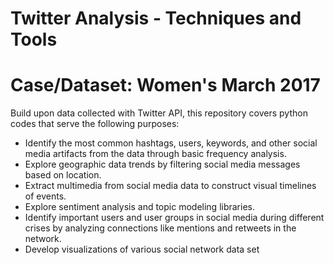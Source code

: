 # Twitter Analysis - Techniques and Tools
# Case/Dataset: Women's March 2017
Build upon data collected with Twitter API, this repository covers python codes that serve the following purposes:
- Identify the most common hashtags, users, keywords, and other social media artifacts from the data through basic frequency analysis.
- Explore geographic data trends by filtering social media messages based on location.
- Extract multimedia from social media data to construct visual timelines of events.
- Explore sentiment analysis and topic modeling libraries.
- Identify important users and user groups in social media during different crises by analyzing connections like mentions and retweets in the network.
- Develop visualizations of various social network data set
